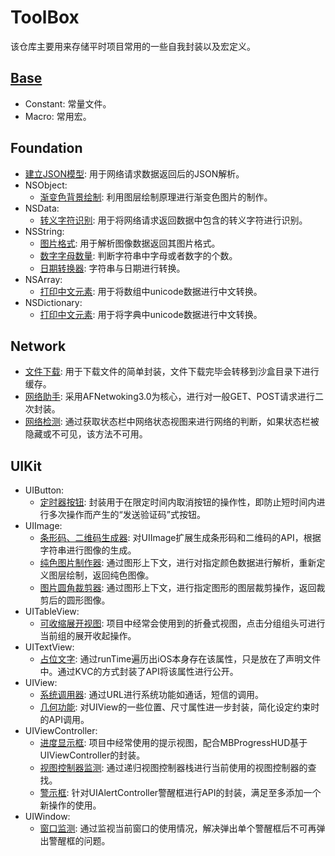 # ToolBox
该仓库主要用来存储平时项目常用的一些自我封装以及宏定义。

## [Base](/Base)
- Constant: 常量文件。
- Macro: 常用宏。

## Foundation
- [建立JSON模型](/Foundation/LLModel): 用于网络请求数据返回后的JSON解析。
- NSObject:
    - [渐变色背景绘制](/Foundation/NSObject/GradientColor): 利用图层绘制原理进行渐变色图片的制作。
- NSData:
	- [转义字符识别](/Foundation/NSData/FilterCharacter): 用于将网络请求返回数据中包含的转义字符进行识别。
- NSString:
	- [图片格式](/Foundation/NSString/ImageType): 用于解析图像数据返回其图片格式。
    - [数字字母数量](/Foundation/NSString/Symbol): 判断字符串中字母或者数字的个数。
    - [日期转换器](/Foundation/NSString/TimeConverter): 字符串与日期进行转换。
- NSArray:
	- [打印中文元素](/Foundation/NSArray/ChineseDescription): 用于将数组中unicode数据进行中文转换。
- NSDictionary:
	- [打印中文元素](/Foundation/NSDictionary/ChineseDescription): 用于将字典中unicode数据进行中文转换。

## Network
- [文件下载](/Network/FileDownload): 用于下载文件的简单封装，文件下载完毕会转移到沙盒目录下进行缓存。
- [网络助手](/Network/LLNetManager): 采用AFNetwoking3.0为核心，进行对一般GET、POST请求进行二次封装。
- [网络检测](/Network/LLNetworkReachability): 通过获取状态栏中网络状态视图来进行网络的判断，如果状态栏被隐藏或不可见，该方法不可用。

## UIKit
- UIButton:
	- [定时器按钮](/UIKit/UIButton/TimeCounter): 封装用于在限定时间内取消按钮的操作性，即防止短时间内进行多次操作而产生的“发送验证码”式按钮。
- UIImage:
	- [条形码、二维码生成器](/UIKit/UIImage/Bar%20and%20QRCode): 对UIImage扩展生成条形码和二维码的API，根据字符串进行图像的生成。
	- [纯色图片制作器](/UIKit/UIImage/PureColor): 通过图形上下文，进行对指定颜色数据进行解析，重新定义图层绘制，返回纯色图像。
	- [图片圆角裁剪器](/UIKit/UIImage/ImageTailor): 通过图形上下文，进行指定图形的图层裁剪操作，返回裁剪后的圆形图像。
- UITableView:
	- [可收缩展开视图](/UIKit/UITableView/ExpandTableView): 项目中经常会使用到的折叠式视图，点击分组组头可进行当前组的展开收起操作。
- UITextView:
	- [占位文字](/UIKit/UITextView/PlaceholderLabel): 通过runTime遍历出iOS本身存在该属性，只是放在了声明文件中。通过KVC的方式封装了API将该属性进行公开。
- UIView:
	- [系统调用器](/UIKit/UIView/SchemeJump): 通过URL进行系统功能如通话，短信的调用。
	- [几何功能](/UIKit/UIView/Geometry): 对UIView的一些位置、尺寸属性进一步封装，简化设定约束时的API调用。
- UIViewController:
	- [进度显示框](/UIKit/UIViewController/MBProgressHUD): 项目中经常使用的提示视图，配合MBProgressHUD基于UIViewController的封装。
	- [视图控制器监测](/UIKit/UIViewController/Owner): 通过递归视图控制器栈进行当前使用的视图控制器的查找。
	- [警示框](/UIKit/UIViewController/Alert): 针对UIAlertController警醒框进行API的封装，满足至多添加一个新操作的使用。
- UIWindow:
	- [窗口监测](/UIKit/UIWindow): 通过监视当前窗口的使用情况，解决弹出单个警醒框后不可再弹出警醒框的问题。
